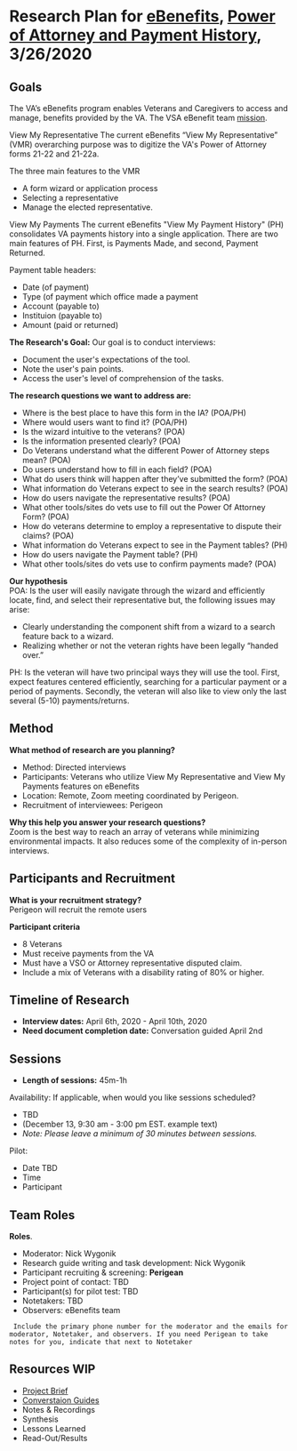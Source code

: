 # Research Plan for [eBenefits]( https://github.com/department-of-veterans-affairs/va.gov-team/tree/master/teams/vsa/teams/ebenefits), [Power of Attorney and Payment History]( https://github.com/department-of-veterans-affairs/va.gov-team/tree/master/teams/vsa/teams/ebenefits/features/view-update-POA), 3/26/2020

## Goals        
The VA’s eBenefits program enables Veterans and Caregivers to access and manage, benefits provided by the VA. The VSA eBenefit team [mission]( https://github.com/department-of-veterans-affairs/va.gov-team/blob/master/teams/vsa/teams/ebenefits/charter.md).

View My Representative
The current eBenefits “View My Representative” (VMR) overarching purpose was to digitize the VA's Power of Attorney forms 21-22 and 21-22a. <br>

The three main features to the VMR
 - A form wizard or application process
 - Selecting a representative
 - Manage the elected representative.  
 
View My Payments
The current eBenefits "View My Payment History" (PH) consolidates VA payments history into a single application. There are two main features of PH. First, is Payments Made, and second, Payment Returned. <br>

Payment table headers:<br>
 - Date (of payment)
 - Type (of payment which office made a payment
 - Account (payable to)
 - Instituion (payable to)
 - Amount (paid or returned)

**The Research's Goal:**
Our goal is to conduct interviews:
 - Document the user's expectations of the tool. 
 - Note the user's pain points.
 - Access the user's level of comprehension of the tasks. 
 
**The research questions we want to address are:**
- Where is the best place to have this form in the IA?  (POA/PH)
- Where would users want to find it? (POA/PH)
- Is the wizard intuitive to the veterans? (POA) 
- Is the information presented clearly? (POA)
- Do Veterans understand what the different Power of Attorney steps mean? (POA)
- Do users understand how to fill in each field? (POA)
- What do users think will happen after they’ve submitted the form? (POA)
- What information do Veterans expect to see in the search results? (POA)
- How do users navigate the representative results? (POA)
- What other tools/sites do vets use to fill out the Power Of Attorney Form? (POA)
- How do veterans determine to employ a representative to dispute their claims? (POA)
- What information do Veterans expect to see in the Payment tables? (PH)
- How do users navigate the Payment table? (PH)
- What other tools/sites do vets use to confirm payments made? (POA)

 
**Our hypothesis**   
POA: Is the user will easily navigate through the wizard and efficiently locate, find, and select their representative but, the following issues may arise:
- Clearly understanding the component shift from a wizard to a search feature back to a wizard.
- Realizing whether or not the veteran rights have been legally “handed over.”

PH: Is the veteran will have two principal ways they will use the tool.  First, expect features centered efficiently, searching for a particular payment or a period of payments. Secondly, the veteran will also like to view only the last several (5-10) payments/returns.

## Method
**What method of research are you planning?** <br>
- Method: Directed interviews
- Participants: Veterans who utilize View My Representative and View My Payments features on eBenefits
- Location: Remote, Zoom meeting coordinated by Perigeon.
- Recruitment of interviewees: Perigeon

**Why this help you answer your research questions?** <br>
Zoom is the best way to reach an array of veterans while minimizing environmental impacts. It also reduces some of the complexity of in-person interviews.  

## Participants and Recruitment
**What is your recruitment strategy?** <br>
Perigeon will recruit the remote users <br>

 **Participant criteria** <br>
 - 8 Veterans
 - Must receive payments from the VA 
 - Must have a VSO or Attorney representative disputed claim.
 - Include a mix of Veterans with a disability rating of 80% or higher.

## Timeline of Research 
- **Interview dates:** April 6th, 2020 - April 10th, 2020
- **Need document completion date:** Conversation guided April 2nd

## Sessions
- **Length of sessions:** 45m-1h <br>

Availability: If applicable, when would you like sessions scheduled? <br>
- TBD
- (December 13, 9:30 am - 3:00 pm EST.  example text)
- _Note: Please leave a minimum of 30 minutes between sessions._

Pilot: 
- Date TBD
- Time
- Participant

## Team Roles
**Roles**.
- Moderator: Nick Wygonik 
- Research guide writing and task development: Nick Wygonik
- Participant recruiting & screening: **Perigean**
- Project point of contact: TBD
- Participant(s) for pilot test: TBD
- Notetakers: TBD
- Observers: eBenefits team

` Include the primary phone number for the moderator and the emails for moderator, Notetaker, and observers. If you need Perigean to take notes for you, indicate that next to Notetaker`

## Resources WIP
- [Project Brief](https://github.com/department-of-veterans-affairs/va.gov-team/tree/master/teams/vsa/teams/ebenefits/features/view-update-POA)
- [Converstaion Guides](wip)
- Notes & Recordings
- Synthesis
- Lessons Learned
- Read-Out/Results
 
